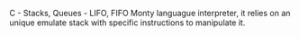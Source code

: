 C - Stacks, Queues - LIFO, FIFO
Monty languague interpreter, it relies on an unique emulate stack with specific instructions to manipulate it.
